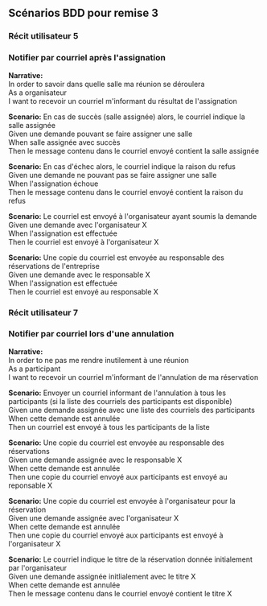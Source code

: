 ## Scénarios BDD pour remise 3
### Récit utilisateur 5
### Notifier par courriel après l'assignation

**Narrative:**   
In order to savoir dans quelle salle ma réunion se déroulera   
As a organisateur   
I want to recevoir un courriel m'informant du résultat de l'assignation   

**Scenario:** En cas de succès (salle assignée) alors, le courriel indique la salle assignée   
Given une demande pouvant se faire assigner une salle   
When salle assignée avec succès   
Then le message contenu dans le courriel envoyé contient la salle assignée   

**Scenario:** En cas d'échec alors, le courriel indique la raison du refus   
Given une demande ne pouvant pas se faire assigner une salle   
When l'assignation échoue   
Then le message contenu dans le courriel envoyé contient la raison du refus  

**Scenario:** Le courriel est envoyé à l'organisateur ayant soumis la demande   
Given une demande avec l'organisateur X   
When l'assignation est effectuée   
Then le courriel est envoyé à l'organisateur X   

**Scenario:** Une copie du courriel est envoyée au responsable des réservations de l'entreprise   
Given une demande avec le responsable X   
When l'assignation est effectuée   
Then le courriel est envoyé au responsable X   

### Récit utilisateur 7
### Notifier par courriel lors d'une annulation

**Narrative:**     
In order to ne pas me rendre inutilement à une réunion     
As a participant     
I want to recevoir un courriel m'informant de l'annulation de ma réservation     

**Scenario:** Envoyer un courriel informant de l'annulation à tous les participants (si la liste des courriels des participants est disponible)   
Given une demande assignée avec une liste des courriels des participants   
When cette demande est annulée   
Then un courriel est envoyé à tous les participants de la liste   

**Scenario:** Une copie du courriel est envoyée au responsable des réservations   
Given une demande assignée avec le responsable X   
When cette demande est annulée   
Then une copie du courriel envoyé aux participants est envoyé au reponsable X   

**Scenario:** Une copie du courriel est envoyée à l'organisateur pour la réservation   
Given une demande assignée avec l'organisateur X   
When cette demande est annulée   
Then une copie du courriel envoyé aux participants est envoyé à l'organisateur X   

**Scenario:** Le courriel indique le titre de la réservation donnée initialement par l'organisateur   
Given une demande assignée initlialement avec le titre X   
When cette demande est annulée    
Then le message contenu dans le courriel envoyé contient le titre X   
